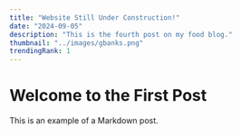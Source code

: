 ```yaml
---
title: "Website Still Under Construction!"
date: "2024-09-05"
description: "This is the fourth post on my food blog."
thumbnail: "../images/gbanks.png"
trendingRank: 1
---
```


# Welcome to the First Post

This is an example of a Markdown post.
